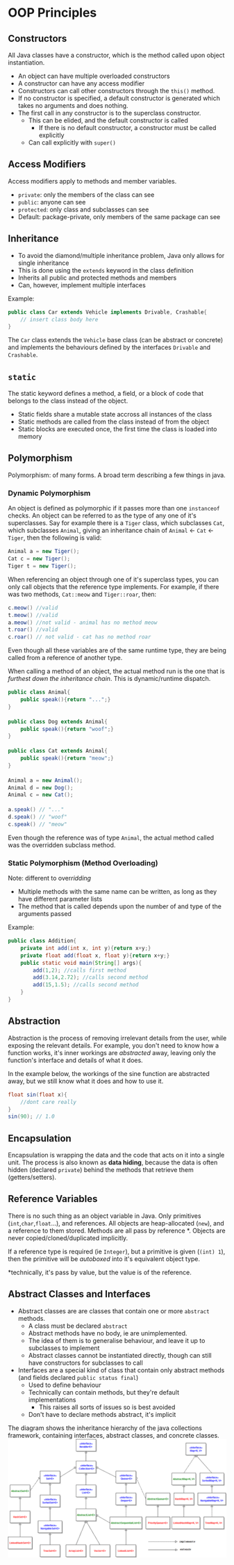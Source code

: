 # OOP Principles

## Constructors

All Java classes have a constructor, which is the method called upon object instantiation.

- An object can have multiple overloaded constructors
- A constructor can have any access modifier
- Constructors can call other constructors through the `this()` method.
- If no constructor is specified, a default constructor is generated which takes no arguments and does nothing.
- The first call in any constructor is to the superclass constructor.
  - This can be elided, and the default constructor is called
    - If there is no default constructor, a constructor must be called explicitly
  - Can call explicitly with `super()`

## Access Modifiers

Access modifiers apply to methods and member variables.

- `private`: only the members of the class can see
- `public`: anyone can see
- `protected`: only class and subclasses can see
- Default: package-private, only members of the same package can see

## Inheritance

- To avoid the diamond/multiple inheritance problem, Java only allows for single inheritance
- This is done using the `extends` keyword in the class definition
- Inherits all public and protected methods and members
- Can, however, implement multiple interfaces

Example:

```java
public class Car extends Vehicle implements Drivable, Crashable{
    // insert class body here
}
```

The `Car` class extends the `Vehicle` base class (can be abstract or concrete) and implements the behaviours defined by the interfaces `Drivable` and `Crashable`.

## `static`

The static keyword defines a method, a field, or a block of code that belongs to the class instead of the object.

- Static fields share a mutable state accross all instances of the class
- Static methods are called from the class instead of from the object
- Static blocks are executed once, the first time the class is loaded into memory

## Polymorphism

Polymorphism: of many forms. A broad term describing a few things in java.

### Dynamic Polymorphism

An object is defined as polymorphic if it passes more than one `instanceof` checks. An object can be referred to as the type of any one of it's superclasses. Say for example there is a `Tiger` class, which subclasses `Cat`, which subclasses `Animal`, giving an inheritance chain of `Animal` <- `Cat` <- `Tiger`, then the following is valid:

```java
Animal a = new Tiger();
Cat c = new Tiger();
Tiger t = new Tiger();
```

When referencing an object through one of it's superclass types, you can only call objects that the reference type implements. For example, if there was two methods, `Cat::meow` and `Tiger::roar`, then:

```java
c.meow() //valid
t.meow() //valid
a.meow() //not valid - animal has no method meow
t.roar() //valid
c.roar() // not valid - cat has no method roar
```

Even though all these variables are of the same runtime type, they are being called from a reference of another type.

When calling a method of an object, the actual method run is the one that is _furthest down the inheritance chain_. This is dynamic/runtime dispatch.

```java
public class Animal{
    public speak(){return "...";}
}

public class Dog extends Animal{
    public speak(){return "woof";}
}

public class Cat extends Animal{
    public speak(){return "meow";}
}

Animal a = new Animal();
Animal d = new Dog();
Animal c = new Cat();

a.speak() // "..."
d.speak() // "woof"
c.speak() // "meow"
```

Even though the reference was of type `Animal`, the actual method called was the overridden subclass method.

### Static Polymorphism (Method Overloading)

Note: different to over*ridding*

- Multiple methods with the same name can be written, as long as they have different parameter lists
- The method that is called depends upon the number of and type of the arguments passed

Example:

```java
public class Addition{
    private int add(int x, int y){return x+y;}
    private float add(float x, float y){return x+y;}
    public static void main(String[] args){
        add(1,2); //calls first method
        add(3.14,2.72); //calls second method
        add(15,1.5); //calls second method
    }
}
```

## Abstraction

Abstraction is the process of removing irrelevant details from the user, while exposing the relevant details. For example, you don't need to know how a function works, it's inner workings are _abstracted_ away, leaving only the function's interface and details of what it does.

In the example below, the workings of the sine function are abstracted away, but we still know what it does and how to use it.

```java
float sin(float x){
    //dont care really
}
sin(90); // 1.0
```

## Encapsulation

Encapsulation is wrapping the data and the code that acts on it into a single unit. The process is also known as **data hiding**, because the data is often hidden (declared `private`) behind the methods that retrieve them (getters/setters).

## Reference Variables

There is no such thing as an object variable in Java. Only primitives (`int`,`char`,`float`...), and references. All objects are heap-allocated (`new`), and a reference to them stored. Methods are all pass by reference \*. Objects are never copied/cloned/duplicated implicitly.

If a reference type is required (ie `Integer`), but a primitive is given (`(int) 1`), then the primitive will be _autoboxed_ into it's equivalent object type.

\*technically, it's pass by value, but the value is of the reference.

## Abstract Classes and Interfaces

- Abstract classes are are classes that contain one or more `abstract` methods.
  - A class must be declared `abstract`
  - Abstract methods have no body, ie are unimplemented.
  - The idea of them is to generalise behaviour, and leave it up to subclasses to implement
  - Abstract classes cannot be instantiated directly, though can still have constructors for subclasses to call
- Interfaces are a special kind of class that contain only abstract methods (and fields declared `public status final`)
  - Used to define behaviour
  - Technically can contain methods, but they're default implementations
    - This raises all sorts of issues so is best avoided
  - Don't have to declare methods abstract, it's implicit

The diagram shows the inheritance hierarchy of the java collections framework, containing interfaces, abstract classes, and concrete classes.
![s](./img/abstract.png)
